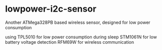 # lowpower-i2c-sensor
Another ATMega328PB based wireless sensor, designed for low power consumption

using TPL5010 for low power consumption during sleep
STM1061N for low battery voltage detection
RFM69W for wireless communication
